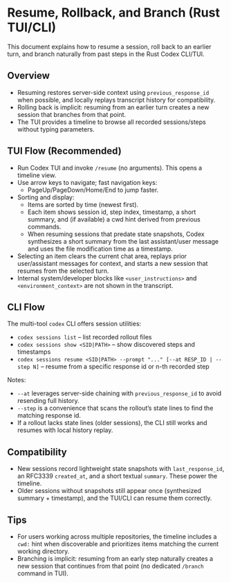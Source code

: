 # Resume, Rollback, and Branch (Rust TUI/CLI)

This document explains how to resume a session, roll back to an earlier turn,
and branch naturally from past steps in the Rust Codex CLI/TUI.

## Overview

- Resuming restores server-side context using `previous_response_id` when
  possible, and locally replays transcript history for compatibility.
- Rolling back is implicit: resuming from an earlier turn creates a new session
  that branches from that point.
- The TUI provides a timeline to browse all recorded sessions/steps without
  typing parameters.

## TUI Flow (Recommended)

- Run Codex TUI and invoke `/resume` (no arguments). This opens a timeline view.
- Use arrow keys to navigate; fast navigation keys:
  - PageUp/PageDown/Home/End to jump faster.
- Sorting and display:
  - Items are sorted by time (newest first).
  - Each item shows session id, step index, timestamp, a short summary, and (if
    available) a cwd hint derived from previous commands.
  - When resuming sessions that predate state snapshots, Codex synthesizes a
    short summary from the last assistant/user message and uses the file
    modification time as a timestamp.
- Selecting an item clears the current chat area, replays prior user/assistant
  messages for context, and starts a new session that resumes from the selected
  turn.
- Internal system/developer blocks like `<user_instructions>` and
  `<environment_context>` are not shown in the transcript.

## CLI Flow

The multi-tool `codex` CLI offers session utilities:

- `codex sessions list` – list recorded rollout files
- `codex sessions show <SID|PATH>` – show discovered steps and timestamps
- `codex sessions resume <SID|PATH> --prompt "..." [--at RESP_ID | --step N]` –
  resume from a specific response id or n-th recorded step

Notes:

- `--at` leverages server-side chaining with `previous_response_id` to avoid
  resending full history.
- `--step` is a convenience that scans the rollout’s state lines to find the
  matching response id.
- If a rollout lacks state lines (older sessions), the CLI still works and
  resumes with local history replay.

## Compatibility

- New sessions record lightweight state snapshots with `last_response_id`, an
  RFC3339 `created_at`, and a short textual `summary`. These power the timeline.
- Older sessions without snapshots still appear once (synthesized summary +
  timestamp), and the TUI/CLI can resume them correctly.

## Tips

- For users working across multiple repositories, the timeline includes a
  `cwd:` hint when discoverable and prioritizes items matching the current
  working directory.
- Branching is implicit: resuming from an early step naturally creates a new
  session that continues from that point (no dedicated `/branch` command in
  TUI).

